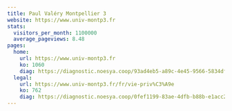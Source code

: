 ```yaml
---
title: Paul Valéry Montpellier 3
website: https://www.univ-montp3.fr
stats:
  visitors_per_month: 1100000
  average_pageviews: 8.48
pages:
  home: 
    url: https://www.univ-montp3.fr
    ko: 1060
    diag: https://diagnostic.noesya.coop/93ad4eb5-a89c-4e45-9566-5834dfce9926
  legal: 
    url: https://www.univ-montp3.fr/fr/vie-priv%C3%A9e
    ko: 762
    diag: https://diagnostic.noesya.coop/0fef1199-83ae-4dfb-b88b-e1acc200600e
---
```

